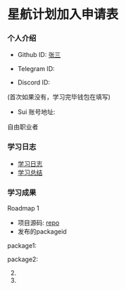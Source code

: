 # 星航计划加入申请表

### 个人介绍

* Github ID: [张三](https://github.co/张三)

* Telegram ID:

* Discord ID:

(首次如果没有，学习完毕钱包在填写)
* Sui 账号地址: 

自由职业者

### 学习日志

- [学习日志](.md)
- [学习总结](.md)

### 学习成果

Roadmap  1  
- 项目源码: [repo](https://github.com/xxx)
- 发布的packageid

package1:

package2: 




2.


3. 

